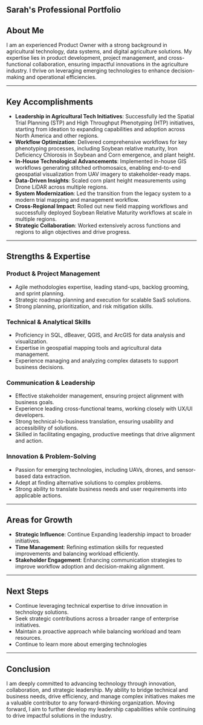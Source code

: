 ## Sarah's Professional Portfolio

## About Me
I am an experienced Product Owner with a strong background in agricultural technology, data systems, and digital agriculture solutions. My expertise lies in product development, project management, and cross-functional collaboration, ensuring impactful innovations in the agriculture industry. I thrive on leveraging emerging technologies to enhance decision-making and operational efficiencies.

---

## Key Accomplishments

- **Leadership in Agricultural Tech Initiatives**: Successfully led the Spatial Trial Planning (STP) and High Throughput Phenotyping (HTP) initiatives, starting from ideation to expanding capabilities and adoption across North America and other regions.
- **Workflow Optimization**: Delivered comprehensive workflows for key phenotyping processes, including Soybean relative maturity, Iron Deficiency Chlorosis in Soybean and Corn emergence, and plant height.
- **In-House Technological Advancements**: Implemented in-house GIS workflows generating stitched orthomosaics, enabling end-to-end geospatial visualization from UAV imagery to stakeholder-ready maps. 
- **Data-Driven Insights**: Scaled corn plant height measurements using Drone LiDAR across multiple regions.
- **System Modernization**: Led the transition from the legacy system to a modern trial mapping and management workflow.
- **Cross-Regional Impact**: Rolled out new field mapping workflows and successfully deployed Soybean Relative Maturity workflows at scale in multiple regions.
- **Strategic Collaboration**: Worked extensively across functions and regions to align objectives and drive progress.

---

## Strengths & Expertise

### Product & Project Management
- Agile methodologies expertise, leading stand-ups, backlog grooming, and sprint planning.
- Strategic roadmap planning and execution for scalable SaaS solutions.
- Strong planning, prioritization, and risk mitigation skills.

### Technical & Analytical Skills
- Proficiency in SQL, dBeaver, QGIS, and ArcGIS for data analysis and visualization.
- Expertise in geospatial mapping tools and agricultural data management.
- Experience managing and analyzing complex datasets to support business decisions.

### Communication & Leadership
- Effective stakeholder management, ensuring project alignment with business goals.
- Experience leading cross-functional teams, working closely with UX/UI developers.
- Strong technical-to-business translation, ensuring usability and accessibility of solutions.
- Skilled in facilitating engaging, productive meetings that drive alignment and action.

### Innovation & Problem-Solving
- Passion for emerging technologies, including UAVs, drones, and sensor-based data extraction.
- Adept at finding alternative solutions to complex problems.
- Strong ability to translate business needs and user requirements into applicable actions.

---

## Areas for Growth
- **Strategic Influence**: Continue Expanding leadership impact to broader initiatives.
- **Time Management**: Refining estimation skills for requested improvements and balancing workload efficiently.
- **Stakeholder Engagement**: Enhancing communication strategies to improve workflow adoption and decision-making alignment.

---

## Next Steps
- Continue leveraging technical expertise to drive innovation in technology solutions.
- Seek strategic contributions across a broader range of enterprise initiatives.
- Maintain a proactive approach while balancing workload and team resources.
- Continue to learn more about emerging technologies

---

## Conclusion
I am deeply committed to advancing technology through innovation, collaboration, and strategic leadership. My ability to bridge technical and business needs, drive efficiency, and manage complex initiatives makes me a valuable contributor to any forward-thinking organization. Moving forward, I aim to further develop my leadership capabilities while continuing to drive impactful solutions in the industry.

